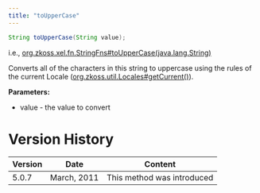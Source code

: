 ```yaml
---
title: "toUpperCase"
---
```


```java
String toUpperCase(String value);
```

  
i.e.,
[org.zkoss.xel.fn.StringFns#toUpperCase(java.lang.String)](https://www.zkoss.org/javadoc/latest/zk/org/zkoss/xel/fn/StringFns.html#toUpperCase(java.lang.String))

Converts all of the characters in this string to uppercase using the
rules of the current Locale
([org.zkoss.util.Locales#getCurrent()](https://www.zkoss.org/javadoc/latest/zk/org/zkoss/util/Locales.html#getCurrent())).

**Parameters:**

- value - the value to convert

# Version History

| Version | Date        | Content                    |
|---------|-------------|----------------------------|
| 5.0.7   | March, 2011 | This method was introduced |
